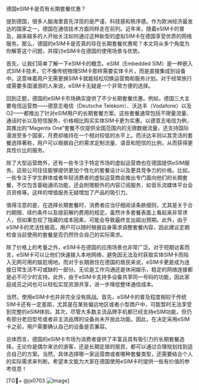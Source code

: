 德国eSIM卡是否有长期套餐优惠？

提到德国，很多人脑海里首先浮现的是严谨、科技感和秩序感。作为欧洲经济最发达的国家之一，德国在通信技术方面同样走在前列。近年来，随着eSIM卡的普及，越来越多的人开始关注如何通过这种新型的虚拟SIM卡在德国享受优质的网络服务。那么，德国的eSIM卡是否真的存在长期套餐优惠呢？本文将从多个角度为你解答这个问题，并探讨eSIM卡在德国的使用场景与优势。

首先，让我们简单了解一下eSIM卡的概念。eSIM（Embedded SIM）是一种嵌入式SIM卡技术，它不像传统物理SIM卡那样需要实体卡片，而是直接集成到设备中。这意味着用户无需更换SIM卡就能轻松切换运营商和服务计划。对于经常旅行或需要多国漫游的人来说，eSIM卡无疑是一个非常方便的选择。

回到正题，德国的eSIM卡市场确实提供了不少长期套餐优惠。例如，德国三大主要电信运营商——德意志电信（Deutsche Telekom）、沃达丰（Vodafone）以及O2——都推出了针对eSIM用户的长期套餐方案。这些套餐通常包括不限量流量、通话时长以及短信服务，价格相比购买实体SIM卡更为实惠。以德意志电信为例，其推出的“Magenta One”套餐不仅提供全国范围内的无限数据流量，还支持国际漫游至多个国家，月费却维持在一个相对较低的水平上。而沃达丰则以其灵活的套餐选择著称，用户可以根据自己的需求定制流量、语音和短信的比例，从而获得更具性价比的服务。

除了大型运营商外，还有一些专注于特定市场的虚拟运营商也在德国提供eSIM服务。这些公司往往能够提供更加个性化的套餐设计以及更具竞争力的价格。比如，一些专注于学生群体或者年轻消费者的虚拟运营商会推出专门面向他们的长期套餐，不仅包含基础通讯功能，还会附赠额外的内容订阅服务，如音乐流媒体平台会员资格等。这样的增值服务无疑增加了产品的吸引力。

值得注意的是，在选择长期套餐时，消费者应当仔细阅读条款细则，尤其是关于合约期限、续约条件以及提前解约费用的规定。虽然许多套餐表面上看起来非常诱人，但如果忽视了隐藏的成本因素，可能会导致最终支出超出预期。此外，由于eSIM卡的灵活性极高，用户可以随时根据自身需求调整套餐内容，因此建议定期检查当前使用的套餐是否仍然符合自己的实际需求。

除了价格上的考量之外，eSIM卡在德国的应用场景也非常广泛。对于短期访客而言，eSIM卡可以让他们快速接入本地网络，避免因无法及时获取实体SIM卡而陷入无网可用的尴尬境地。而对于长期居住在德国的居民来说，eSIM卡更是成为连接日常生活不可或缺的一部分。无论是工作沟通还是休闲娱乐，稳定的网络连接都是必不可少的支持。此外，由于eSIM卡支持多设备共享同一号码的功能，因此家庭成员之间也可以轻松实现资源共享，进一步降低整体通信成本。

当然，使用eSIM卡也并非完全没有挑战。首先，eSIM卡的普及程度相较于传统SIM卡还有一定差距，尤其是在某些偏远地区或者小型商户中，可能暂时无法享受到完整的eSIM体验。其次，尽管大多数主流品牌手机都已经支持eSIM功能，但仍有部分老旧型号或者非主流品牌的设备尚未开放此功能。因此，在决定采用eSIM卡之前，用户需要确认自己的设备是否兼容。

总体而言，德国的eSIM卡市场为消费者提供了丰富且具有吸引力的长期套餐选择。无论你是偶尔来访的游客，还是长期定居的居民，都可以通过合理规划找到适合自己的方案。当然，具体选择哪一家运营商或者哪种套餐类型，还需要结合个人的实际需求来判断。希望本文能为大家在德国使用eSIM卡时提供一些有价值的参考信息！

[TG💪+ @jx0703 ![Image](https://github.com/user-attachments/assets/dbca1d08-cadb-493c-b0ec-ad6f7a83f270)]